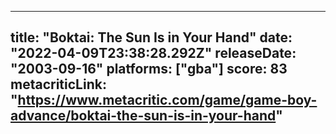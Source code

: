 
---
title: "Boktai: The Sun Is in Your Hand"
date: "2022-04-09T23:38:28.292Z"
releaseDate: "2003-09-16"
platforms: ["gba"]
score: 83
metacriticLink: "https://www.metacritic.com/game/game-boy-advance/boktai-the-sun-is-in-your-hand"
---
